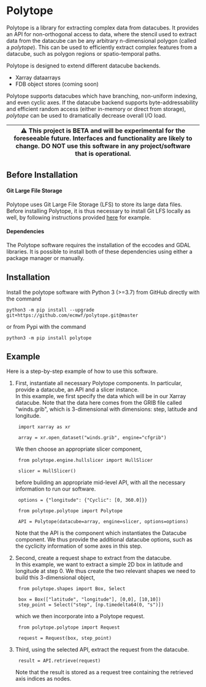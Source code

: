 # Polytope

Polytope is a library for extracting complex data from datacubes. It provides an API for non-orthogonal access to data, where the stencil used to extract data from the datacube can be any arbitrary n-dimensional polygon (called a *polytope*). This can be used to efficiently extract complex features from a datacube, such as polygon regions or spatio-temporal paths.

Polytope is designed to extend different datacube backends.
* Xarray dataarrays
* FDB object stores (coming soon)

Polytope supports datacubes which have branching, non-uniform indexing, and even cyclic axes. If the datacube backend supports byte-addressability and efficient random access (either in-memory or direct from storage), *polytope* can be used to dramatically decrease overall I/O load.


| :warning: This project is BETA and will be experimental for the foreseeable future. Interfaces and functionality are likely to change. DO NOT use this software in any project/software that is operational. |
|--------------------------------------------------------------------------------------------------------------------------------------------------------------------------------------------------------------|

## Before Installation 

#### Git Large File Storage

Polytope uses Git Large File Storage (LFS) to store its large data files. 
Before installing Polytope, it is thus necessary to install Git LFS locally as well, by following instructions provided [here](https://docs.github.com/en/repositories/working-with-files/managing-large-files/installing-git-large-file-storage) for example.

#### Dependencies

The Polytope software requires the installation of the eccodes and GDAL libraries.
It is possible to install both of these dependencies using either a package manager or manually.


## Installation 

Install the polytope software with Python 3 (>=3.7) from GitHub directly with the command

    python3 -m pip install --upgrade git+https://github.com/ecmwf/polytope.git@master

or from Pypi with the command

    python3 -m pip install polytope

## Example

Here is a step-by-step example of how to use this software.

1. First, instantiate all necessary Polytope components. In particular, provide a datacube, an API and a slicer instance.  
 In this example, we first specify the data which will be in our Xarray datacube. Note that the data here comes from the GRIB file called "winds.grib", which is 3-dimensional with dimensions: step, latitude and longitude.

        import xarray as xr

        array = xr.open_dataset("winds.grib", engine="cfgrib")
    We then choose an appropriate slicer component,

        from polytope.engine.hullslicer import HullSlicer

        slicer = HullSlicer()
    before building an appropriate mid-level API, with all the necessary information to run our software. 

        options = {"longitude": {"Cyclic": [0, 360.0]}}

        from polytope.polytope import Polytope

        API = Polytope(datacube=array, engine=slicer, options=options)
    Note that the API is the component which instantiates the Datacube component. We thus provide the additional datacube options, such as the cyclicity information of some axes in this step.

2. Second, create a request shape to extract from the datacube.  
  In this example, we want to extract a simple 2D box in latitude and longitude at step 0. We thus create the two relevant shapes we need to build this 3-dimensional object,

        from polytope.shapes import Box, Select

        box = Box(["latitude", "longitude"], [0,0], [10,10])
        step_point = Select("step", [np.timedelta64(0, "s")])

    which we then incorporate into a Polytope request.

        from polytope.polytope import Request

        request = Request(box, step_point)

3. Third, using the selected API, extract the request from the datacube. 

        result = API.retrieve(request)

    Note that the result is stored as a request tree containing the retrieved axis indices as nodes.




<!-- # Requirements

Python >= 3.7 (for OrderedDict)
TODO: populate requirements.txt -->
